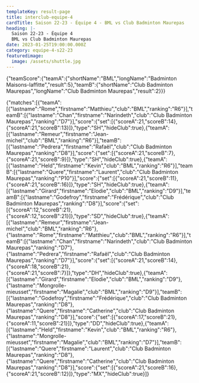 ```yaml
---
templateKey: result-page
title: interclub-equipe-4
cardTitle: Saison 22-23 - Équipe 4 - BML vs Club Badminton Maurepas
heading: |-
  Saison 22-23 - Équipe 4
  BML vs Club Badminton Maurepas
date: 2023-01-25T19:00:00.000Z
category: equipe-4-s22-23
featuredimage:
  image: /assets/shuttle.jpg
---
```


<teamscoreboard>{"teamScore":{"teamA":{"shortName":"BML","longName":"Badminton Maisons-laffitte","result":5},"teamB":{"shortName":"Club Badminton Maurepas","longName":"Club Badminton Maurepas","result":2}}}</teamscoreboard>

<scoreboard>{"matches":[{"teamA":[{"lastname":"Rome","firstname":"Matthieu","club":"BML","ranking":"R6"}],"teamB":[{"lastname":"Chan","firstname":"Narindeth","club":"Club Badminton Maurepas","ranking":"D7"}],"score":{"set":[{"scoreA":21,"scoreB":14},{"scoreA":21,"scoreB":13}]},"type":"SH","hideClub":true},{"teamA":[{"lastname":"Remeur","firstname":"Jean-michel","club":"BML","ranking":"R6"}],"teamB":[{"lastname":"Pedrera","firstname":"Rafaël","club":"Club Badminton Maurepas","ranking":"D8"}],"score":{"set":[{"scoreA":21,"scoreB":7},{"scoreA":21,"scoreB":9}]},"type":"SH","hideClub":true},{"teamA":[{"lastname":"Held","firstname":"Kevin","club":"BML","ranking":"R6"}],"teamB":[{"lastname":"Quere","firstname":"Laurent","club":"Club Badminton Maurepas","ranking":"P10"}],"score":{"set":[{"scoreA":21,"scoreB":11},{"scoreA":21,"scoreB":16}]},"type":"SH","hideClub":true},{"teamA":[{"lastname":"Girard","firstname":"Elodie","club":"BML","ranking":"D9"}],"teamB":[{"lastname":"Godefroy","firstname":"Frédérique","club":"Club Badminton Maurepas","ranking":"D8"}],"score":{"set":[{"scoreA":12,"scoreB":21},{"scoreA":12,"scoreB":21}]},"type":"SD","hideClub":true},{"teamA":[{"lastname":"Remeur","firstname":"Jean-michel","club":"BML","ranking":"R6"},{"lastname":"Rome","firstname":"Matthieu","club":"BML","ranking":"R6"}],"teamB":[{"lastname":"Chan","firstname":"Narindeth","club":"Club Badminton Maurepas","ranking":"D7"},{"lastname":"Pedrera","firstname":"Rafaël","club":"Club Badminton Maurepas","ranking":"D7"}],"score":{"set":[{"scoreA":21,"scoreB":14},{"scoreA":18,"scoreB":21},{"scoreA":21,"scoreB":7}]},"type":"DH","hideClub":true},{"teamA":[{"lastname":"Girard","firstname":"Elodie","club":"BML","ranking":"D9"},{"lastname":"Mongrolle-mieusset","firstname":"Magalie","club":"BML","ranking":"D9"}],"teamB":[{"lastname":"Godefroy","firstname":"Frédérique","club":"Club Badminton Maurepas","ranking":"D8"},{"lastname":"Quere","firstname":"Catherine","club":"Club Badminton Maurepas","ranking":"D8"}],"score":{"set":[{"scoreA":17,"scoreB":21},{"scoreA":11,"scoreB":21}]},"type":"DD","hideClub":true},{"teamA":[{"lastname":"Held","firstname":"Kevin","club":"BML","ranking":"R6"},{"lastname":"Mongrolle-mieusset","firstname":"Magalie","club":"BML","ranking":"D7"}],"teamB":[{"lastname":"Quere","firstname":"Laurent","club":"Club Badminton Maurepas","ranking":"D8"},{"lastname":"Quere","firstname":"Catherine","club":"Club Badminton Maurepas","ranking":"D8"}],"score":{"set":[{"scoreA":21,"scoreB":16},{"scoreA":21,"scoreB":12}]},"type":"MX","hideClub":true}]}</scoreboard>